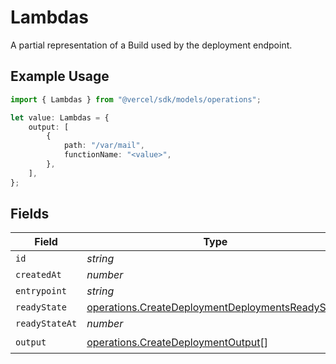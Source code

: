 # Lambdas

A partial representation of a Build used by the deployment endpoint.

## Example Usage

```typescript
import { Lambdas } from "@vercel/sdk/models/operations";

let value: Lambdas = {
    output: [
        {
            path: "/var/mail",
            functionName: "<value>",
        },
    ],
};
```

## Fields

| Field                                                                                                                | Type                                                                                                                 | Required                                                                                                             | Description                                                                                                          |
| -------------------------------------------------------------------------------------------------------------------- | -------------------------------------------------------------------------------------------------------------------- | -------------------------------------------------------------------------------------------------------------------- | -------------------------------------------------------------------------------------------------------------------- |
| `id`                                                                                                                 | *string*                                                                                                             | :heavy_minus_sign:                                                                                                   | N/A                                                                                                                  |
| `createdAt`                                                                                                          | *number*                                                                                                             | :heavy_minus_sign:                                                                                                   | N/A                                                                                                                  |
| `entrypoint`                                                                                                         | *string*                                                                                                             | :heavy_minus_sign:                                                                                                   | N/A                                                                                                                  |
| `readyState`                                                                                                         | [operations.CreateDeploymentDeploymentsReadyState](../../models/operations/createdeploymentdeploymentsreadystate.md) | :heavy_minus_sign:                                                                                                   | N/A                                                                                                                  |
| `readyStateAt`                                                                                                       | *number*                                                                                                             | :heavy_minus_sign:                                                                                                   | N/A                                                                                                                  |
| `output`                                                                                                             | [operations.CreateDeploymentOutput](../../models/operations/createdeploymentoutput.md)[]                             | :heavy_check_mark:                                                                                                   | N/A                                                                                                                  |